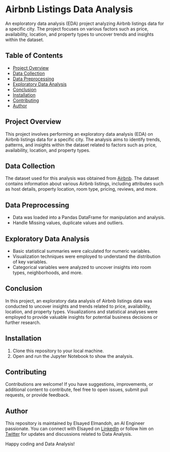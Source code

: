 # Airbnb Listings Data Analysis

An exploratory data analysis (EDA) project analyzing Airbnb listings data for a specific city. The project focuses on various factors such as price, availability, location, and property types to uncover trends and insights within the dataset.

## Table of Contents

- [Project Overview](#project-overview)
- [Data Collection](#data-collection)
- [Data Preprocessing](#data-preprocessing)
- [Exploratory Data Analysis](#exploratory-data-analysis)
- [Conclusion](#conclusion)
- [Installation](#installation)
- [Contributing](#contributing)
- [Author](#author)

## Project Overview

This project involves performing an exploratory data analysis (EDA) on Airbnb listings data for a specific city. The analysis aims to identify trends, patterns, and insights within the dataset related to factors such as price, availability, location, and property types.

## Data Collection

The dataset used for this analysis was obtained from [Airbnb](http://insideairbnb.com/get-the-data/). The dataset contains information about various Airbnb listings, including attributes such as host details, property location, room type, pricing, reviews, and more.

## Data Preprocessing

- Data was loaded into a Pandas DataFrame for manipulation and analysis.
- Handle Missing values, duplicate values and outliers.

## Exploratory Data Analysis

- Basic statistical summaries were calculated for numeric variables.
- Visualization techniques were employed to understand the distribution of key variables.
- Categorical variables were analyzed to uncover insights into room types, neighborhoods, and more.

## Conclusion

In this project, an exploratory data analysis of Airbnb listings data was conducted to uncover insights and trends related to price, availability, location, and property types. Visualizations and statistical analyses were employed to provide valuable insights for potential business decisions or further research.

## Installation

1. Clone this repository to your local machine.
2. Open and run the Jupyter Notebook to show the analysis.

## Contributing

Contributions are welcome! If you have suggestions, improvements, or additional content to contribute, feel free to open issues, submit pull requests, or provide feedback. 

## Author

This repository is maintained by Elsayed Elmandoh, an AI Engineer passionate. You can connect with Elsayed on [LinkedIn](https://www.linkedin.com/in/elsayed-elmandoh-77544428a/) or follow him on [Twitter](https://twitter.com/elsayedelmandoo) for updates and discussions related to Data Analysis.

Happy coding and Data Analysis!
